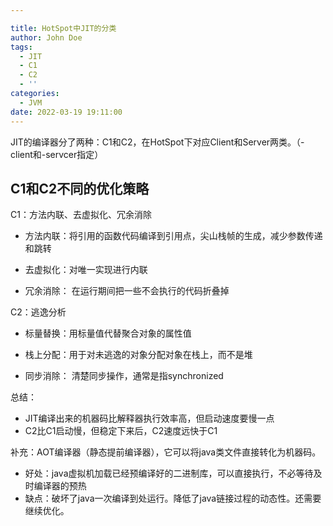 ```yaml
---

title: HotSpot中JIT的分类
author: John Doe
tags:
  - JIT
  - C1
  - C2
  - ''
categories:
  - JVM
date: 2022-03-19 19:11:00
---
```


JIT的编译器分了两种：C1和C2，在HotSpot下对应Client和Server两类。（-client和-servcer指定）

## C1和C2不同的优化策略

C1：方法内联、去虚拟化、冗余消除

- 方法内联：将引用的函数代码编译到引用点，尖山栈帧的生成，减少参数传递和跳转

- 去虚拟化：对唯一实现进行内联

- 冗余消除： 在运行期间把一些不会执行的代码折叠掉

C2：逃逸分析
- 标量替换：用标量值代替聚合对象的属性值

- 栈上分配：用于对未逃逸的对象分配对象在栈上，而不是堆

- 同步消除： 清楚同步操作，通常是指synchronized

总结：
- JIT编译出来的机器码比解释器执行效率高，但启动速度要慢一点
- C2比C1启动慢，但稳定下来后，C2速度远快于C1

补充：AOT编译器（静态提前编译器），它可以将java类文件直接转化为机器码。
- 好处：java虚拟机加载已经预编译好的二进制库，可以直接执行，不必等待及时编译器的预热
- 缺点：破坏了java一次编译到处运行。降低了java链接过程的动态性。还需要继续优化。




